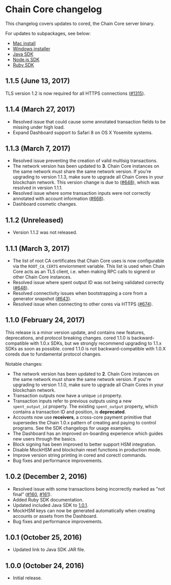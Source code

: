 # Chain Core changelog

This changelog covers updates to cored, the Chain Core server binary.

For updates to subpackages, see below:

- [Mac install](./installer/mac/CHANGELOG.md)
- [Windows installer](./installer/windows/CHANGELOG.md)
- [Java SDK](./sdk/java/CHANGELOG.md)
- [Node.js SDK](./sdk/node/CHANGELOG.md)
- [Ruby SDK](./sdk/ruby/CHANGELOG.md)

<a name="1.1.5"></a>
## 1.1.5 (June 13, 2017)

TLS version 1.2 is now required for all HTTPS connections ([#1315](https://github.com/chain/chain/pull/1315)).

<a name="1.1.4"></a>
## 1.1.4 (March 27, 2017)

* Resolved issue that could cause some annotated transaction fields to be missing under high load.
* Expand Dashboard support to Safari 8 on OS X Yosemite systems.

<a name="1.1.3"></a>
## 1.1.3 (March 7, 2017)

* Resolved issue preventing the creation of valid multisig transactions.
* The network version has been updated to **3**. Chain Core instances on the same network must share the same network version. If you're upgrading to version 1.1.3, make sure to upgrade all Chain Cores in your blockchain network. This version change is due to ([#648](https://github.com/chain/chain/issues/648)), which was resolved in version 1.1.1.
* Resolved issue where some transaction inputs were not correctly annotated with account information ([#668](https://github.com/chain/chain/issues/668)).
* Dashboard cosmetic changes.

<a name="1.1.2"></a>
## 1.1.2 (Unreleased)

* Version 1.1.2 was not released.

<a name="1.1.1"></a>
## 1.1.1 (March 3, 2017)

* The list of root CA certificates that Chain Core uses is now configurable via the `ROOT_CA_CERTS` enviornment variable. This list is used when Chain Core acts as an TLS client, i.e. when making RPC calls to signerd or other Chain Core instances.
* Resolved issue where spent output ID was not being validated correctly ([#648](https://github.com/chain/chain/issues/648)).
* Resolved connectivity issues when bootstrapping a core from a generator snapshot ([#643](https://github.com/chain/chain/pull/643)).
* Resolved issue when connecting to other cores via HTTPS ([#674](https://github.com/chain/chain/issues/674)).

<a name="1.1.0"></a>
## 1.1.0 (February 24, 2017)

This release is a minor version update, and contains new features, deprecations, and protocol breaking changes. cored 1.1.0 is backward-compatible with 1.0.x SDKs, but we strongly recommend upgrading to 1.1.x SDKs as soon as possible. cored 1.1.0 is not backward-compatible with 1.0.X coreds due to fundamental protocol changes.

Notable changes:

* The network version has been updated to **2**. Chain Core instances on the same network must share the same network version. If you're upgrading to version 1.1.0, make sure to upgrade all Chain Cores in your blockchain network.
* Transaction outputs now have a unique `id` property.
* Transaction inputs refer to previous outputs using a new `spent_output_id` property. The existing `spent_output` property, which contains a transaction ID and position, is **deprecated**.
* Accounts now use **receivers**, a cross-core payment primitive that supersedes the Chain 1.0.x pattern of creating and paying to control programs. See the SDK changelogs for usage examples.
* The Dashboard has an improved on-boarding experience which guides new users through the basics.
* Block signing has been improved to better support HSM integration.
* Disable MockHSM and blockchain reset functions in production mode.
* Improve version string printing in cored and corectl commands.
* Bug fixes and performance improvements.

## 1.0.2 (December 2, 2016)<a name="1.0.2"></a>

* Resolved issue with some transactions being incorrectly marked as "not final"
  ([#160](https://github.com/chain/chain/issues/160), [#161](https://github.com/chain/chain/pulls/161)).
* Added Ruby SDK documentation.
* Updated included Java SDK to [1.0.1](../../sdk/java/CHANGELOG.md#1.0.1).
* MockHSM keys can now be generated automatically when creating accounts or
    assets from the Dashboard.
* Bug fixes and performance improvements.

## 1.0.1 (October 25, 2016)

* Updated link to Java SDK JAR file.

## 1.0.0 (October 24, 2016)

* Initial release.
